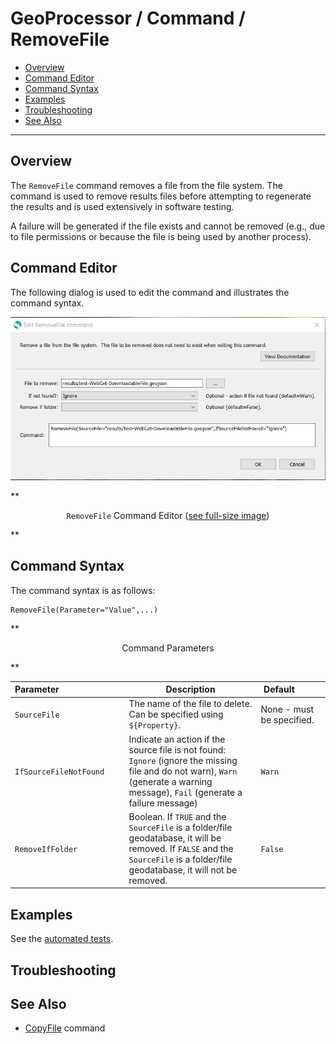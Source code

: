 # GeoProcessor / Command / RemoveFile #

* [Overview](#overview)
* [Command Editor](#command-editor)
* [Command Syntax](#command-syntax)
* [Examples](#examples)
* [Troubleshooting](#troubleshooting)
* [See Also](#see-also)

-------------------------

## Overview ##

The `RemoveFile` command removes a file from the file system.
The command is used to remove results files before attempting to regenerate the results and is used extensively in software testing.

A failure will be generated if the file exists and cannot be removed (e.g., due to file permissions or because
the file is being used by another process).

## Command Editor ##

The following dialog is used to edit the command and illustrates the command syntax.

![RemoveFile](RemoveFile.png)

**<p style="text-align: center;">
`RemoveFile` Command Editor (<a href="../RemoveFile.png">see full-size image</a>)
</p>**

## Command Syntax ##

The command syntax is as follows:

```text
RemoveFile(Parameter="Value",...)
```
**<p style="text-align: center;">
Command Parameters
</p>**

| **Parameter**&nbsp;&nbsp;&nbsp;&nbsp;&nbsp;&nbsp;&nbsp;&nbsp;&nbsp;&nbsp;&nbsp;&nbsp;&nbsp;&nbsp;&nbsp;&nbsp;&nbsp;&nbsp;&nbsp;&nbsp;&nbsp;&nbsp;&nbsp;&nbsp;&nbsp;&nbsp; | **Description** | **Default**&nbsp;&nbsp;&nbsp;&nbsp;&nbsp;&nbsp;&nbsp;&nbsp;&nbsp;&nbsp; |
| --------------|-----------------|----------------- |
| `SourceFile` | The name of the file to delete.  Can be specified using `${Property}`. | None - must be specified. |
| `IfSourceFileNotFound` | Indicate an action if the source file is not found:  `Ignore` (ignore the missing file and do not warn), `Warn` (generate a warning message), `Fail` (generate a failure message) | `Warn` |
| `RemoveIfFolder` | Boolean. If `TRUE` and the `SourceFile` is a folder/file geodatabase, it will be removed. If `FALSE` and the `SourceFile` is a folder/file geodatabase, it will not be removed.| `False`|


## Examples ##

See the [automated tests](https://github.com/OpenWaterFoundation/owf-app-geoprocessor-python-test/tree/master/test/commands/RemoveFile).

## Troubleshooting ##

## See Also ##

* [CopyFile](../CopyFile/CopyFile) command
